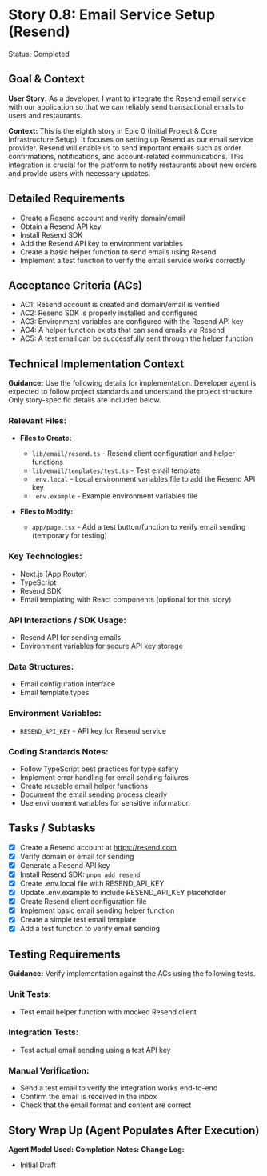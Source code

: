 # Story 0.8: Email Service Setup (Resend)

Status: Completed

## Goal & Context

**User Story:** As a developer, I want to integrate the Resend email service with our application so that we can reliably send transactional emails to users and restaurants.

**Context:** This is the eighth story in Epic 0 (Initial Project & Core Infrastructure Setup). It focuses on setting up Resend as our email service provider. Resend will enable us to send important emails such as order confirmations, notifications, and account-related communications. This integration is crucial for the platform to notify restaurants about new orders and provide users with necessary updates.

## Detailed Requirements

- Create a Resend account and verify domain/email
- Obtain a Resend API key
- Install Resend SDK
- Add the Resend API key to environment variables
- Create a basic helper function to send emails using Resend
- Implement a test function to verify the email service works correctly

## Acceptance Criteria (ACs)

- AC1: Resend account is created and domain/email is verified
- AC2: Resend SDK is properly installed and configured
- AC3: Environment variables are configured with the Resend API key
- AC4: A helper function exists that can send emails via Resend
- AC5: A test email can be successfully sent through the helper function

## Technical Implementation Context

**Guidance:** Use the following details for implementation. Developer agent is expected to follow project standards and understand the project structure. Only story-specific details are included below.

### Relevant Files:

- **Files to Create:**

  - `lib/email/resend.ts` - Resend client configuration and helper functions
  - `lib/email/templates/test.ts` - Test email template
  - `.env.local` - Local environment variables file to add the Resend API key
  - `.env.example` - Example environment variables file

- **Files to Modify:**
  - `app/page.tsx` - Add a test button/function to verify email sending (temporary for testing)

### Key Technologies:

- Next.js (App Router)
- TypeScript
- Resend SDK
- Email templating with React components (optional for this story)

### API Interactions / SDK Usage:

- Resend API for sending emails
- Environment variables for secure API key storage

### Data Structures:

- Email configuration interface
- Email template types

### Environment Variables:

- `RESEND_API_KEY` - API key for Resend service

### Coding Standards Notes:

- Follow TypeScript best practices for type safety
- Implement error handling for email sending failures
- Create reusable email helper functions
- Document the email sending process clearly
- Use environment variables for sensitive information

## Tasks / Subtasks

- [x] Create a Resend account at https://resend.com
- [x] Verify domain or email for sending
- [x] Generate a Resend API key
- [x] Install Resend SDK: `pnpm add resend`
- [x] Create .env.local file with RESEND_API_KEY
- [x] Update .env.example to include RESEND_API_KEY placeholder
- [x] Create Resend client configuration file
- [x] Implement basic email sending helper function
- [x] Create a simple test email template
- [x] Add a test function to verify email sending

## Testing Requirements

**Guidance:** Verify implementation against the ACs using the following tests.

### Unit Tests:

- Test email helper function with mocked Resend client

### Integration Tests:

- Test actual email sending using a test API key

### Manual Verification:

- Send a test email to verify the integration works end-to-end
- Confirm the email is received in the inbox
- Check that the email format and content are correct

## Story Wrap Up (Agent Populates After Execution)

**Agent Model Used:**
**Completion Notes:**
**Change Log:**

- Initial Draft
